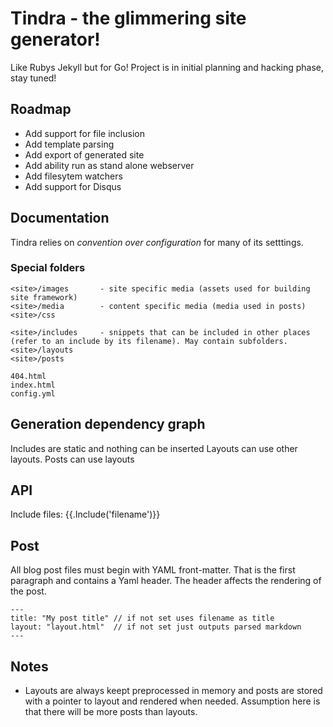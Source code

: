 
# Tindra - the glimmering site generator!

Like Rubys Jekyll but for Go! Project is in initial planning and hacking phase, stay tuned!

## Roadmap

* Add support for file inclusion
* Add template parsing
* Add export of generated site
* Add ability run as stand alone webserver
* Add filesytem watchers
* Add support for Disqus

## Documentation

Tindra relies on *convention over configuration* for many of its setttings.

### Special folders

	<site>/images 		- site specific media (assets used for building site framework)
	<site>/media		- content specific media (media used in posts)
	<site>/css

	<site>/includes		- snippets that can be included in other places (refer to an include by its filename). May contain subfolders.
	<site>/layouts
	<site>/posts

	404.html
	index.html
	config.yml

## Generation dependency graph

Includes are static and nothing can be inserted
Layouts can use other layouts.
Posts can use layouts

## API

Include files: {{.Include('filename')}}

## Post
All blog post files must begin with YAML front-matter. That is the first paragraph and contains a Yaml header. The header affects the rendering of the post. 

	---
	title: "My post title" // if not set uses filename as title
	layout: "layout.html"  // if not set just outputs parsed markdown
	---

## Notes

* Layouts are always keept preprocessed in memory and posts are stored with a pointer to layout and rendered when needed. Assumption here is that there will be more posts than layouts.
